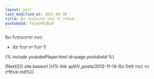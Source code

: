 ```yaml
---
layout: post
last_modified_at: 2021-03-30
title: ਓਮ ਪਿਤਹਮਹਾਯਾ ਨਮਹ ੧੧ ਟਾਇਮਸ
youtubeId: Tdj4uFK26LM
---
```

 
 
 ਓਮ ਪਿਤਹਮਹਾਯਾ ਨਮਹ  
 
 -  ਕੌਣ ਪਿਤਾ ਦਾ ਪਿਤਾ ਹੈ 
 
  
 
  
 
 
 
 
 
 


{% include youtubePlayer.html id=page.youtubeId %}
 
[Next]({{ site.baseurl }}{% link  split1/_posts/2012-11-14-ਓਮ ਮੈਥਰੇ ਨਮਹ ੧੧ ਟਾਇਮਸ.md%})
 
